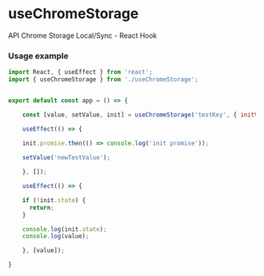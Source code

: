 # useChromeStorage
API Chrome Storage Local/Sync - React Hook


### Usage example

```javascript
import React, { useEffect } from 'react';
import { useChromeStorage } from './useChromeStorage';


export default const app = () => {

	const [value, setValue, init] = useChromeStorage('testKey', { initValue: 'testValue', sync: false, validator: () => true });

	useEffect(() => {

    init.promise.then(() => console.log('init promise'));
  
    setValue('newTestValue');

	}, []);

	useEffect(() => {

    if (!init.state) {
      return;
    }

    console.log(init.state);
    console.log(value);

	}, [value]);

}

```
